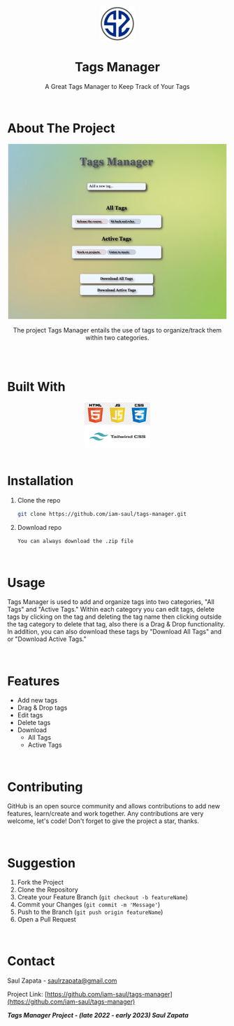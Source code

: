 <!--
*** Thank you for reading the Tags Manager README.md file. 
*** Suggestion that would make this better or add/improve a feature please fork the repo and create a pull request.
*** Don't forget to give the project a star! Thanks!
-->

<!-- LOGO -->

<div align="center">
<br />
  <a href="https://github.com/iam-saul">
    <img src="logoSZ.png" alt="Logo" width="80" height="80">
  </a>

  **<h1 align="center">Tags Manager</h1>**

  <p align="center">
    A Great Tags Manager to Keep Track of Your Tags
    <br />
  </p>
  <br />
</div>

<!-- ABOUT THE PROJECT -->
# About The Project

<div align="center">
  <a href="https://github.com/iam-saul/tags-manager">
    <img src="images/screenshotTM.png" alt="Logo" width="500" height="400">
  </a>
  <p align="center">The project Tags Manager entails the use of tags to organize/track them within two categories.
</p>
<br />
<br />
</div>

# Built With

<div align="center">
  <img src="images/html5-logo-devextreme-multi-purpose-controls-html-javascript-3.jpeg" alt="Logo" width="150" height="50">
  
  <br />

  <img src="images/tailwindcss.png" alt="Logo" width="150" height="50">
  <br />
  <br />
</div>

# Installation

1. Clone the repo
   ```sh
   git clone https://github.com/iam-saul/tags-manager.git
2. Download repo
    ```sh
    You can always download the .zip file
   ```
<br />
   
# Usage

Tags Manager is used to add and organize tags into two categories, "All Tags" and "Active Tags." Within each category you can edit tags, delete tags by clicking on the tag and deleting the tag name then clicking outside the tag category to delete that tag, also there is a Drag & Drop functionality. In addition, you can also download these tags by "Download All Tags" and or "Download Active Tags."

<br />

# Features

- Add new tags
- Drag & Drop tags
- Edit tags
- Delete tags
- Download
    - All Tags
    - Active Tags

<br />

# Contributing

GitHub is an open source community and allows contributions to add new features, learn/create and work together. Any contributions are very welcome, let's code! Don't forget to give the project a star, thanks.

<br />

# Suggestion

1. Fork the Project
2. Clone the Repository
3. Create your Feature Branch (`git checkout -b featureName`)
4. Commit your Changes (`git commit -m 'Message'`)
5. Push to the Branch (`git push origin featureName`)
6. Open a Pull Request

<br />

# Contact

Saul Zapata - saulrzapata@gmail.com

Project Link: [https://github.com/iam-saul/tags-manager](https://github.com/iam-saul/tags-manager)

***Tags Manager Project - (late 2022 - early 2023) Saul Zapata***